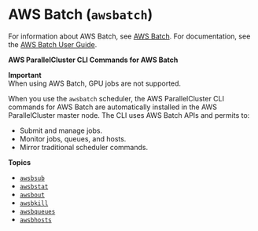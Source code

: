 # AWS Batch \(`awsbatch`\)<a name="awsbatchcli"></a>

For information about AWS Batch, see [AWS Batch](http://aws.amazon.com/batch/)\. For documentation, see the [AWS Batch User Guide](https://docs.aws.amazon.com/batch/latest/userguide/)\.

**AWS ParallelCluster CLI Commands for AWS Batch**

**Important**  
When using AWS Batch, GPU jobs are not supported\.

When you use the `awsbatch` scheduler, the AWS ParallelCluster CLI commands for AWS Batch are automatically installed in the AWS ParallelCluster master node\. The CLI uses AWS Batch APIs and permits to:
+ Submit and manage jobs\.
+ Monitor jobs, queues, and hosts\.
+ Mirror traditional scheduler commands\.

**Topics**
+ [`awsbsub`](awsbatchcli.awsbsub.md)
+ [`awsbstat`](awsbatchcli.awsbstat.md)
+ [`awsbout`](awsbatchcli_awsbout.md)
+ [`awsbkill`](awsbatchcli_awsbkill.md)
+ [`awsbqueues`](awsbatchcli_awsbqueues.md)
+ [`awsbhosts`](awsbatchcli_awsbhosts.md)